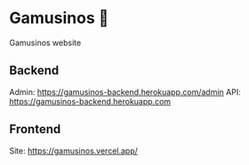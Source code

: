 # Gamusinos 🦊
Gamusinos website


## Backend
Admin: https://gamusinos-backend.herokuapp.com/admin
API: https://gamusinos-backend.herokuapp.com

## Frontend
Site: https://gamusinos.vercel.app/

